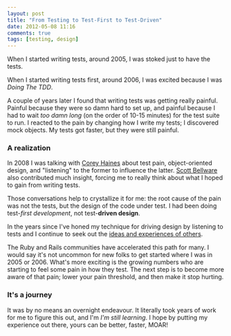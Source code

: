 ```yaml
---
layout: post
title: "From Testing to Test-First to Test-Driven"
date: 2012-05-08 11:16
comments: true
tags: [testing, design]
---
```


When I started writing tests, around 2005, I was stoked just to have the tests.

When I started writing tests first, around 2006, I was excited because I was *Doing The TDD*.

A couple of years later I found that writing tests was getting really painful.
Painful because they were so damn hard to set up, and painful because I had to wait *too damn long* (on the order of 10-15 minutes) for the test suite to run.
I reacted to the pain by changing how I write my tests; I discovered mock objects.
My tests got faster, but they were still painful.

### A realization

In 2008 I was talking with [Corey Haines][corey] about test pain, object-oriented design, and "listening" to the former to influence the latter.
[Scott Bellware][bellware] also contributed much insight, forcing me to really think about what I hoped to gain from writing tests.

Those conversations help to crystallize it for me: the root cause of the pain was not the tests, but the design of the code under test.
I had been doing test-*first development*, not test-**driven design**.

In the years since I've honed my technique for driving design by listening to tests and I continue to seek out the [ideas and experiences of others][das].

The Ruby and Rails communities have accelerated this path for many.
I would say it's not uncommon for new folks to get started where I was in 2005 or 2006.
What's more exciting is the growing numbers who are starting to feel some pain in how they test.
The next step is to become more aware of that pain; lower your pain threshold, and then make it stop hurting.

### It's a journey

It was by no means an overnight endeavour.
It literally took years of work for me to figure this out, and I'm *I'm still learning*.
I hope by putting my experience out there, yours can be better, faster, MOAR!

[corey]: http://coreyhaines.com/ "The Software Journeyman"
[bellware]: http://scottbellware.com
[das]: https://www.destroyallsoftware.com/screencasts "Screencasts for Serious Developers"
